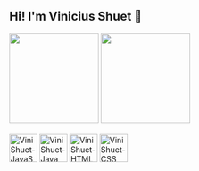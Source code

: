 ## Hi! I'm Vinicius Shuet 👋

	
<div>
  <a href:"https://github.com/ViniShuet" >
    <img height = "160em" src="https://github-readme-stats.vercel.app/api?username=ViniShuet&show_icons=true&theme=dracula&include_all_commits=true&count_private=true"/>
    <img <img height = "160em" src="https://github-readme-stats.vercel.app/api/top-langs/?username=ViniShuet&layout=compact&langs_count=16&theme=dracula"/>
</div>

<div style="display: inline-block"> <br>
    <img width= "50" heigth="60" alt="ViniShuet-JavaScript" src="https://cdn.jsdelivr.net/gh/devicons/devicon@latest/icons/javascript/javascript-original.svg" />
    <img width= "50" heigth="60" alt="ViniShuet-Java" 
    src= "https://cdn.jsdelivr.net/gh/devicons/devicon@latest/icons/java/java-original-wordmark.svg" />
    <img width= "50" heigth="60" alt="ViniShuet-HTML"
      src="https://cdn.jsdelivr.net/gh/devicons/devicon@latest/icons/html5/html5-original-wordmark.svg" />
    <img width= "50" heigth="60" alt="ViniShuet-CSS"
      src="https://cdn.jsdelivr.net/gh/devicons/devicon@latest/icons/css3/css3-original-wordmark.svg" />
</div>

